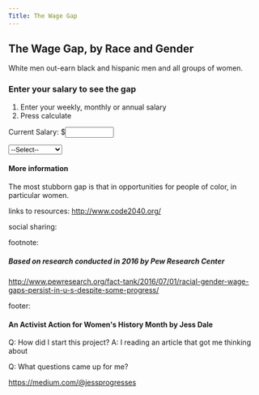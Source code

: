 ```yaml
---
Title: The Wage Gap
---
```


## The Wage Gap, by Race and Gender
White men out-earn black and hispanic men and all groups of women.


### Enter your salary to see the gap
1. Enter your weekly, monthly or annual salary
2. Press calculate

<p>Current Salary: $<input id="currentSalary" type="number" min="1" max="1000000" onchange="calculateGap()"></p>

<select id="selectGap" onchange="calculateGap()">
<option>--Select--</option>
<option value="81">White Women</option> 
<option value="75">Black Women</option> 

</select> 
<br />

<p id="gap"></p>

#### More information
The most stubborn gap is that in opportunities for people of color, in particular women.

links to resources:
http://www.code2040.org/

social sharing:


footnote:
##### Based on research conducted in 2016 by Pew Research Center
http://www.pewresearch.org/fact-tank/2016/07/01/racial-gender-wage-gaps-persist-in-u-s-despite-some-progress/


footer:
#### An Activist Action for Women's History Month by Jess Dale

Q: How did I start this project?
A: I reading an article that got me thinking about 

Q: What questions came up for me?

https://medium.com/@jessprogresses


